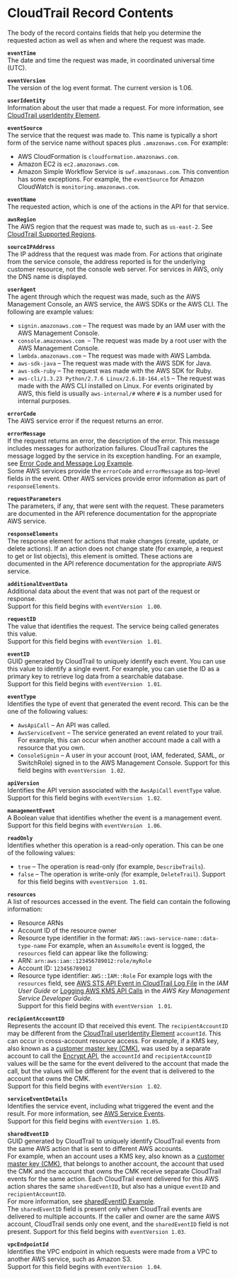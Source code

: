 # CloudTrail Record Contents<a name="cloudtrail-event-reference-record-contents"></a>

The body of the record contains fields that help you determine the requested action as well as when and where the request was made\.

**`eventTime`**  
The date and time the request was made, in coordinated universal time \(UTC\)\. 

**`eventVersion`**  
The version of the log event format\. The current version is 1\.06\.

**`userIdentity`**  
Information about the user that made a request\. For more information, see [CloudTrail userIdentity Element](cloudtrail-event-reference-user-identity.md)\. 

**`eventSource`**  
The service that the request was made to\. This name is typically a short form of the service name without spaces plus `.amazonaws.com`\. For example:  
+ AWS CloudFormation is `cloudformation.amazonaws.com`\.
+ Amazon EC2 is `ec2.amazonaws.com`\.
+ Amazon Simple Workflow Service is `swf.amazonaws.com`\.
This convention has some exceptions\. For example, the `eventSource` for Amazon CloudWatch is `monitoring.amazonaws.com`\.

**`eventName`**  
The requested action, which is one of the actions in the API for that service\. 

**`awsRegion`**  
The AWS region that the request was made to, such as `us-east-2`\. See [CloudTrail Supported Regions](cloudtrail-supported-regions.md)\.

**`sourceIPAddress`**  
The IP address that the request was made from\. For actions that originate from the service console, the address reported is for the underlying customer resource, not the console web server\. For services in AWS, only the DNS name is displayed\.

**`userAgent`**  
The agent through which the request was made, such as the AWS Management Console, an AWS service, the AWS SDKs or the AWS CLI\. The following are example values:  
+ `signin.amazonaws.com` – The request was made by an IAM user with the AWS Management Console\.
+ `console.amazonaws.com `– The request was made by a root user with the AWS Management Console\.
+ `lambda.amazonaws.com` – The request was made with AWS Lambda\.
+ `aws-sdk-java` – The request was made with the AWS SDK for Java\. 
+ `aws-sdk-ruby` – The request was made with the AWS SDK for Ruby\. 
+ `aws-cli/1.3.23 Python/2.7.6 Linux/2.6.18-164.el5` – The request was made with the AWS CLI installed on Linux\. 
For events originated by AWS, this field is usually `aws-internal/#` where `#` is a number used for internal purposes\.

**`errorCode`**  
The AWS service error if the request returns an error\. 

**`errorMessage`**  
If the request returns an error, the description of the error\. This message includes messages for authorization failures\. CloudTrail captures the message logged by the service in its exception handling\. For an example, see [Error Code and Message Log Example](cloudtrail-log-file-examples.md#error-code-and-error-message)\.   
Some AWS services provide the `errorCode` and `errorMessage` as top\-level fields in the event\. Other AWS services provide error information as part of `responseElements`\.

**`requestParameters`**  
The parameters, if any, that were sent with the request\. These parameters are documented in the API reference documentation for the appropriate AWS service\. 

**`responseElements`**  
The response element for actions that make changes \(create, update, or delete actions\)\. If an action does not change state \(for example, a request to get or list objects\), this element is omitted\. These actions are documented in the API reference documentation for the appropriate AWS service\. 

 **`additionalEventData`**   
Additional data about the event that was not part of the request or response\.  
Support for this field begins with `eventVersion` ` 1.00`\.

**`requestID`**  
The value that identifies the request\. The service being called generates this value\.  
Support for this field begins with `eventVersion` ` 1.01`\.

**`eventID`**  
GUID generated by CloudTrail to uniquely identify each event\. You can use this value to identify a single event\. For example, you can use the ID as a primary key to retrieve log data from a searchable database\.   
Support for this field begins with `eventVersion` ` 1.01`\.

**`eventType`**  
Identifies the type of event that generated the event record\. This can be the one of the following values:   
+ `AwsApiCall` – An API was called\. 
+ `AwsServiceEvent` – The service generated an event related to your trail\. For example, this can occur when another account made a call with a resource that you own\. 
+ `ConsoleSignin` – A user in your account \(root, IAM, federated, SAML, or SwitchRole\) signed in to the AWS Management Console\.
Support for this field begins with `eventVersion` ` 1.02`\. 

**`apiVersion`**  
Identifies the API version associated with the `AwsApiCall` `eventType` value\.  
Support for this field begins with `eventVersion` ` 1.02`\.

**`managementEvent`**  
A Boolean value that identifies whether the event is a management event\.  
Support for this field begins with `eventVersion` ` 1.06`\.

 **`readOnly`**   
Identifies whether this operation is a read\-only operation\. This can be one of the following values:  
+ `true` – The operation is read\-only \(for example, `DescribeTrails`\)\.
+ `false` – The operation is write\-only \(for example, `DeleteTrail`\)\.
Support for this field begins with `eventVersion` ` 1.01`\.

 **`resources`**   
A list of resources accessed in the event\. The field can contain the following information:  
+ Resource ARNs
+ Account ID of the resource owner
+ Resource type identifier in the format: `AWS::aws-service-name::data-type-name`
For example, when an `AssumeRole` event is logged, the `resources` field can appear like the following:  
+ ARN: `arn:aws:iam::123456789012:role/myRole`
+ Account ID: `123456789012`
+ Resource type identifier: `AWS::IAM::Role`
For example logs with the `resources` field, see [AWS STS API Event in CloudTrail Log File](https://docs.aws.amazon.com/IAM/latest/UserGuide/cloudtrail-integration.html#stscloudtrailexample) in the *IAM User Guide* or [ Logging AWS KMS API Calls](https://docs.aws.amazon.com/kms/latest/developerguide/logging-using-cloudtrail.html) in the *AWS Key Management Service Developer Guide*\.  
Support for this field begins with `eventVersion` ` 1.01`\.

**`recipientAccountID`**  
Represents the account ID that received this event\. The `recipientAccountID` may be different from the [CloudTrail userIdentity Element](cloudtrail-event-reference-user-identity.md) `accountId`\. This can occur in cross\-account resource access\. For example, if a KMS key, also known as a [customer master key \(CMK\)](https://docs.aws.amazon.com/kms/latest/developerguide/concepts.html), was used by a separate account to call the [Encrypt API](https://docs.aws.amazon.com/kms/latest/developerguide/ct-encrypt.html), the `accountId` and `recipientAccountID` values will be the same for the event delivered to the account that made the call, but the values will be different for the event that is delivered to the account that owns the CMK\.  
Support for this field begins with `eventVersion` ` 1.02`\.

**`serviceEventDetails`**  
Identifies the service event, including what triggered the event and the result\. For more information, see [AWS Service Events](non-api-aws-service-events.md)\.  
Support for this field begins with `eventVersion 1.05`\.

**`sharedEventID`**  
GUID generated by CloudTrail to uniquely identify CloudTrail events from the same AWS action that is sent to different AWS accounts\.  
For example, when an account uses a KMS key, also known as a [customer master key \(CMK\)](https://docs.aws.amazon.com/kms/latest/developerguide/concepts.html), that belongs to another account, the account that used the CMK and the account that owns the CMK receive separate CloudTrail events for the same action\. Each CloudTrail event delivered for this AWS action shares the same `sharedEventID`, but also has a unique `eventID` and `recipientAccountID`\.  
For more information, see [sharedEventID Example](shared-event-ID.md)\.  
The `sharedEventID` field is present only when CloudTrail events are delivered to multiple accounts\. If the caller and owner are the same AWS account, CloudTrail sends only one event, and the `sharedEventID` field is not present\.
Support for this field begins with `eventVersion 1.03`\.

 **`vpcEndpointId`**   
Identifies the VPC endpoint in which requests were made from a VPC to another AWS service, such as Amazon S3\.   
Support for this field begins with `eventVersion` ` 1.04`\.